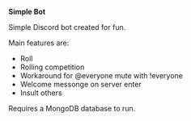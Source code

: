 **Simple Bot**

Simple Discord bot created for fun. 

Main features are:
- Roll
- Rolling competition
- Workaround for @everyone mute with !everyone
- Welcome messonge on server enter
- Insult others

Requires a MongoDB database to run.

